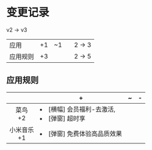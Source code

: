 # 变更记录

v2 -> v3

||||||
|-|:-:|:-:|:-:|:-:|
|应用|+1|~1||2 -> 3|
|应用规则|+3|||2 -> 5|

## 应用规则

||+|~|-|
|:-:|-|-|-|
|菜鸟<br>+2|<li>[横幅] 会员福利-去激活,<li>[弹窗] 超时享|||
|小米音乐<br>+1|<li>[弹窗] 免费体验高品质效果|||
